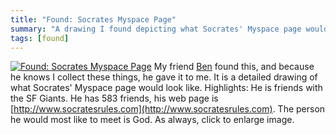 ```yaml
---
title: "Found: Socrates Myspace Page"
summary: "A drawing I found depicting what Socrates' Myspace page would look like."
tags: [found]
---
```


[![Found: Socrates Myspace Page](/uploads/2008/02/socrates.png)](/uploads/2008/02/socrates.png "Found: Socrates Myspace Page") My friend [Ben](http://www.thesublimelight.com) found this, and because he knows I collect these things, he gave it to me. It is a detailed drawing of what Socrates' Myspace page would look like. Highlights: He is friends with the SF Giants. He has 583 friends, his web page is [http://www.socratesrules.com](http://www.socratesrules.com). The person he would most like to meet is God. As always, click to enlarge image.
